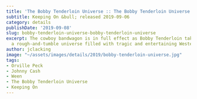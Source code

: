 ```yaml
---
title: 'The Bobby Tenderloin Universe :: The Bobby Tenderloin Universe'
subtitle: Keeping On &bull; released 2019-09-06
category: details
publishDate: '2019-09-08'
slug: bobby-tenderloin-universe-bobby-tenderloin-universe
excerpt: The cowboy bandwagon is in full effect as Bobby Tenderloin takes us into
  a rough-and-tumble universe filled with tragic and entertaining Western tropes.
author: jclacking
image: "~/assets/images/details/2019/bobby-tenderloin-universe.jpg"
tags:
- Orville Peck
- Johnny Cash
- Ween
- The Bobby Tenderloin Universe
- Keeping On
---
```



